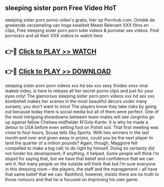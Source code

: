 ## sleeping sister porn Free Video HoT 

sleeping sister porn porno video's gratis, hier op Pornhub.com. Ontdek de groeiende verzameling van hoge kwaliteit Meest Relevant XXX films en clips,
Free sleeping sister porn porn tube videos & pornstar sex videos. Find pornstars and all their XXX videos to watch here


## 👉🔴 [Click to PLAY >> WATCH](http://us.freeplayer.one?title=sleeping_sister_porn&ref=16D)

## 👉🔴 [Click to PLAY >> DOWNLOAD](http://us.freeplayer.one?title=sleeping_sister_porn&ref=16D)


sleeping sister porn porn videos xxx hd sex xxx sexy Xvideo xnxx viral leaked video, is here to release all her secret porno clips and just for your eyes only! The glamorous sleeping sister porn porn videos xxx hd sex xxx bombshell makes her scenes in the most beautiful decors under many sunsets, you don't want to miss! The players know they take risks by going out because today there is social media but all of them were perfect. One of the most intriguing showdowns between team-mates will see Jorginho go up against fellow Chelsea midfielder N'Golo Kante. It is why he made a detour to USA before even setting foot on Polish soil. That first meeting was close to four hours, Sousa tells Sky Sports. With two winners in the last month and over and given away in prizes, could you be the next player to land the quarter of a million pounds? Again, though, Maggiore felt compelled to make a big call; to do right by himself. Doing so certainly did not hinder his development; if anything, it helped. Some people will think I’m stupid for saying that, but we have that belief and confidence that we can win it. Not many people on the outside will think that but I’m sure everyone in this dressing room – the players, the staff and the management – all have that same belief that we can. Rashford, however, insists there are no truth to those rumours and that he is focused on improving his own game.
